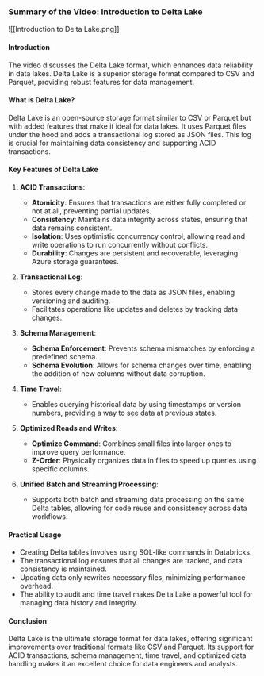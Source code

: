### Summary of the Video: Introduction to Delta Lake


![[Introduction to Delta Lake.png]]
#### Introduction
The video discusses the Delta Lake format, which enhances data reliability in data lakes. Delta Lake is a superior storage format compared to CSV and Parquet, providing robust features for data management.

#### What is Delta Lake?
Delta Lake is an open-source storage format similar to CSV or Parquet but with added features that make it ideal for data lakes. It uses Parquet files under the hood and adds a transactional log stored as JSON files. This log is crucial for maintaining data consistency and supporting ACID transactions.

#### Key Features of Delta Lake
1. **ACID Transactions**:
   - **Atomicity**: Ensures that transactions are either fully completed or not at all, preventing partial updates.
   - **Consistency**: Maintains data integrity across states, ensuring that data remains consistent.
   - **Isolation**: Uses optimistic concurrency control, allowing read and write operations to run concurrently without conflicts.
   - **Durability**: Changes are persistent and recoverable, leveraging Azure storage guarantees.

2. **Transactional Log**:
   - Stores every change made to the data as JSON files, enabling versioning and auditing.
   - Facilitates operations like updates and deletes by tracking data changes.

3. **Schema Management**:
   - **Schema Enforcement**: Prevents schema mismatches by enforcing a predefined schema.
   - **Schema Evolution**: Allows for schema changes over time, enabling the addition of new columns without data corruption.

4. **Time Travel**:
   - Enables querying historical data by using timestamps or version numbers, providing a way to see data at previous states.

5. **Optimized Reads and Writes**:
   - **Optimize Command**: Combines small files into larger ones to improve query performance.
   - **Z-Order**: Physically organizes data in files to speed up queries using specific columns.

6. **Unified Batch and Streaming Processing**:
   - Supports both batch and streaming data processing on the same Delta tables, allowing for code reuse and consistency across data workflows.

#### Practical Usage
- Creating Delta tables involves using SQL-like commands in Databricks.
- The transactional log ensures that all changes are tracked, and data consistency is maintained.
- Updating data only rewrites necessary files, minimizing performance overhead.
- The ability to audit and time travel makes Delta Lake a powerful tool for managing data history and integrity.

#### Conclusion
Delta Lake is the ultimate storage format for data lakes, offering significant improvements over traditional formats like CSV and Parquet. Its support for ACID transactions, schema management, time travel, and optimized data handling makes it an excellent choice for data engineers and analysts.
